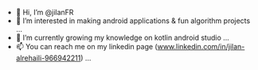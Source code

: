 - 👋 Hi, I’m @jilanFR
- 👀 I’m interested in making android applications & fun algorithm projects ...
- 🌱 I’m currently growing my knowledge on kotlin android studio  ...
- 📫 You can reach me on my linkedin page (www.linkedin.com/in/jilan-alrehaili-966942211) ...
